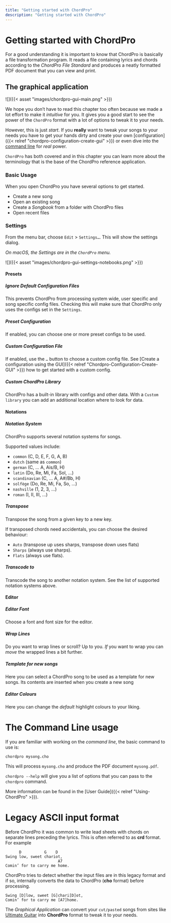 ```yaml
---
title: "Getting started with ChordPro"
description: "Getting started with ChordPro"
---
```


# Getting started with ChordPro

For a good understanding it is important to know that ChordPro is
basically a file transformation program. It reads a file containing
lyrics and chords according to the *ChordPro File Standard* and
produces a neatly formatted PDF document that you can view and print.

## The graphical application

![]({{< asset "images/chordpro-gui-main.png" >}})

We hope you don’t have to read this chapter too often because we made a lot effort to make it *intuitive* for you. It gives you a good start to see the power of the `ChordPro` format with a lot of options to tweak it to your needs.

However, this is just *start*. If you **really** want to tweak your songs to your needs you have to get your hands dirty and create your own [configuration]({{< relref "chordpro-configuration-create-gui" >}}) or even dive into the [command line](#the-command-line-usage) for *real* power. 

`ChordPro` has both covered and in this chapter you can learn more about the terminology that is the base of the ChordPro reference application.

### Basic Usage

When you open ChordPro you have several options to get started.

- Create a new song
- Open an existing song
- Create a *Songbook* from a folder with ChordPro files
- Open recent files

### Settings

From the menu bar, choose `Edit` > `Settings…`. This will show the settings dialog.

*On macOS, the Settings are in the `ChordPro` menu.*

![]({{< asset "images/chordpro-gui-settings-notebooks.png" >}})

#### Presets

##### Ignore Default Configuration Files

This prevents ChordPro from processing system wide, user specific and
song specific config files. Checking this will make sure that ChordPro
only uses the configs set in the `Settings`.

##### Preset Configuration

If enabled, you can choose one or more preset configs to be used.

##### Custom Configuration File

If enabled, use the `…` button to choose a custom config file. See
[Create a configuration using the GUI]({{< relref "Chordpro-Configuration-Create-GUI" >}}) how to get started
with a custom config.

##### Custom ChordPro Library

ChordPro has a built-in library with configs and other data. With a `Custom library` you can add an additional location where to look for data.

#### Notations

##### Notation System

ChordPro supports several notation systems for songs. 

Supported values include:

* `common` (C, D, E, F, G, A, B)
* `dutch` (same as `common`)
* `german` (C, ... A, Ais/B, H)
* `latin` (Do, Re, Mi, Fa, Sol, ...)
* `scandinavian` (C, ... A, A#/Bb, H)
* `solfège` (Do, Re, Mi, Fa, So, ...)
* `nashville` (1, 2, 3, ...)
* `roman` (I, II, III, ...)

##### Transpose

Transpose the song from a given key to a new key.

If transposed chords need accidentals, you can choose the desired
behaviour:

* `Auto` (transpose up uses sharps, transpose down uses flats)
* `Sharps` (always use sharps).
* `Flats` (always use flats).

##### Transcode to

Transcode the song to another notation system. See the list of
supported notation systems above.

#### Editor

##### Editor Font

Choose a font and font size for the editor.

##### Wrap Lines

Do you want to wrap lines or scroll? Up to you. *If* you want to  wrap you can *move* the wrapped lines a bit further.

##### Template for new songs

Here you can select a ChordPro song to be used as a template for new songs. Its contents are inserted when you create a new song

##### Editor Colours

Here you can change the *default* highlight colours to your liking.

# The Command Line usage

If you are familiar with working on the *command line*, the basic command to use is:

`chordpro mysong.cho`

This will process `mysong.cho` and produce the PDF document `mysong.pdf`.

`chordpro --help` will give you a list of options that you can pass to the `chordpro` command.

More information can be found in the [User Guide]({{< relref
"Using-ChordPro" >}}).

# Legacy ASCII input format

Before ChordPro it was common to write lead sheets with chords on
separate lines preceding the lyrics. This is often referred to as
**crd** format. For example

          D          G    D
    Swing low, sweet chariot,
                           A7
    Comin’ for to carry me home.

ChordPro tries to detect whether the input files are in this legacy
format and if so, internally converts the data to ChordPro (**cho**
format) before processing.

    Swing [D]low, sweet [G]chari[D]ot,
    Comin’ for to carry me [A7]home.
    
The *Graphical Application* can convert your `cut/pasted` songs from sites like [Ultimate Guitar](https://tabs.ultimate-guitar.com) into **ChordPro** format to tweak it to your needs.

